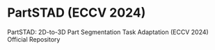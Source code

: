 # PartSTAD (ECCV 2024)
PartSTAD: 2D-to-3D Part Segmentation Task Adaptation (ECCV 2024) Official Repository
